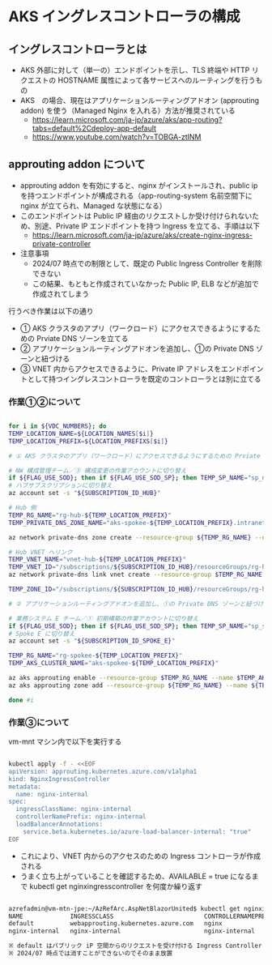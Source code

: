 # AKS イングレスコントローラの構成

## イングレスコントローラとは

- AKS 外部に対して（単一の）エンドポイントを示し、TLS 終端や HTTP リクエストの HOSTNAME 属性によって各サービスへのルーティングを行うもの
- AKS　の場合、現在はアプリケーションルーティングアドオン (approuting addon) を使う（Managed Nginx を入れる）方法が推奨されている
  - https://learn.microsoft.com/ja-jp/azure/aks/app-routing?tabs=default%2Cdeploy-app-default
  - https://www.youtube.com/watch?v=TOBGA-ztINM

## approuting addon について

- approuting addon を有効にすると、nginx がインストールされ、public ip を持つエンドポイントが構成される（app-routing-system 名前空間下に nginx が立てられ、Managed な状態になる）
- このエンドポイントは Public IP 経由のリクエストしか受け付けられないため、別途、Private IP エンドポイントを持つ Ingress を立てる、手順は以下
  - https://learn.microsoft.com/ja-jp/azure/aks/create-nginx-ingress-private-controller
- 注意事項
  - 2024/07 時点での制限として、既定の Public Ingress Controller を削除できない
  - この結果、もともと作成されていなかった Public IP, ELB などが追加で作成されてしまう

行うべき作業は以下の通り

- ① AKS クラスタのアプリ（ワークロード）にアクセスできるようにするための Prviate DNS ゾーンを立てる
- ② アプリケーションルーティングアドオンを追加し、①の Private DNS ゾーンと紐づける
- ③ VNET 内からアクセスできるように、Private IP アドレスをエンドポイントとして持つイングレスコントローラを既定のコントローラとは別に立てる

### 作業①②について

```bash

for i in ${VDC_NUMBERS}; do
TEMP_LOCATION_NAME=${LOCATION_NAMES[$i]}
TEMP_LOCATION_PREFIX=${LOCATION_PREFIXS[$i]}

# ① AKS クラスタのアプリ（ワークロード）にアクセスできるようにするための Prviate DNS ゾーンを立てる

# NW 構成管理チーム／③ 構成変更の作業アカウントに切り替え
if ${FLAG_USE_SOD}; then if ${FLAG_USE_SOD_SP}; then TEMP_SP_NAME="sp_nw_change"; az login --service-principal --username ${SP_APP_IDS[${TEMP_SP_NAME}]} --password ${SP_PWDS[${TEMP_SP_NAME}]} --tenant ${PRIMARY_DOMAIN_NAME} --allow-no-subscriptions; else az account clear; az login -u "user_nw_change@${PRIMARY_DOMAIN_NAME}" -p "${ADMIN_PASSWORD}"; fi; fi
# ハブサブスクリプションに切り替え
az account set -s "${SUBSCRIPTION_ID_HUB}"

# Hub 側
TEMP_RG_NAME="rg-hub-${TEMP_LOCATION_PREFIX}"
TEMP_PRIVATE_DNS_ZONE_NAME="aks-spokee-${TEMP_LOCATION_PREFIX}.intranet"

az network private-dns zone create --resource-group ${TEMP_RG_NAME} --name ${TEMP_PRIVATE_DNS_ZONE_NAME}

# Hub VNET へリンク
TEMP_VNET_NAME="vnet-hub-${TEMP_LOCATION_PREFIX}"
TEMP_VNET_ID="/subscriptions/${SUBSCRIPTION_ID_HUB}/resourceGroups/rg-hub-${TEMP_LOCATION_PREFIX}/providers/Microsoft.Network/virtualNetworks/${TEMP_VNET_NAME}"
az network private-dns link vnet create --resource-group $TEMP_RG_NAME --zone-name $TEMP_PRIVATE_DNS_ZONE_NAME --name $TEMP_VNET_NAME --virtual-network $TEMP_VNET_ID --registration-enabled false

TEMP_ZONE_ID="/subscriptions/${SUBSCRIPTION_ID_HUB}/resourceGroups/rg-hub-${TEMP_LOCATION_PREFIX}/providers/Microsoft.Network/privateDnsZones/${TEMP_PRIVATE_DNS_ZONE_NAME}"

# ② アプリケーションルーティングアドオンを追加し、①の Private DNS ゾーンと紐づける

# 業務システム E チーム／① 初期構築の作業アカウントに切り替え
if ${FLAG_USE_SOD}; then if ${FLAG_USE_SOD_SP}; then TEMP_SP_NAME="sp_spokee_dev"; az login --service-principal --username ${SP_APP_IDS[${TEMP_SP_NAME}]} --password ${SP_PWDS[${TEMP_SP_NAME}]} --tenant ${PRIMARY_DOMAIN_NAME} --allow-no-subscriptions; else az account clear; az login -u "user_spokee_dev@${PRIMARY_DOMAIN_NAME}" -p "${ADMIN_PASSWORD}"; fi; fi
# Spoke E に切り替え
az account set -s "${SUBSCRIPTION_ID_SPOKE_E}"

TEMP_RG_NAME="rg-spokee-${TEMP_LOCATION_PREFIX}"
TEMP_AKS_CLUSTER_NAME="aks-spokee-${TEMP_LOCATION_PREFIX}"

az aks approuting enable --resource-group $TEMP_RG_NAME --name $TEMP_AKS_CLUSTER_NAME
az aks approuting zone add --resource-group ${TEMP_RG_NAME} --name ${TEMP_AKS_CLUSTER_NAME} --ids=${TEMP_ZONE_ID} --attach-zones

done #i

```

### 作業③について

vm-mnt マシン内で以下を実行する

```bash

kubectl apply -f - <<EOF
apiVersion: approuting.kubernetes.azure.com/v1alpha1
kind: NginxIngressController
metadata:
  name: nginx-internal
spec:
  ingressClassName: nginx-internal
  controllerNamePrefix: nginx-internal
  loadBalancerAnnotations: 
    service.beta.kubernetes.io/azure-load-balancer-internal: "true"
EOF

```

- これにより、VNET 内からのアクセスのための Ingress コントローラが作成される
- うまく立ち上がっていることを確認するため、AVAILABLE = true になるまで kubectl get nginxingresscontroller を何度か繰り返す

```bash

azrefadmin@vm-mtn-jpe:~/AzRefArc.AspNetBlazorUnited$ kubectl get nginxingresscontroller
NAME             INGRESSCLASS                         CONTROLLERNAMEPREFIX   AVAILABLE
default          webapprouting.kubernetes.azure.com   nginx                  True
nginx-internal   nginx-internal                       nginx-internal         False

※ default はパブリック iP 空間からのリクエストを受け付ける Ingress Controller
※ 2024/07 時点では消すことができないのでそのまま放置

```
